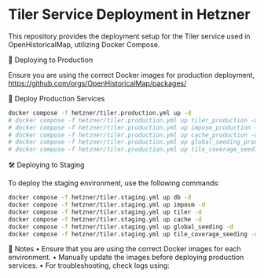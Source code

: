 # Tiler Service Deployment in Hetzner

This repository provides the deployment setup for the Tiler service used in OpenHistoricalMap, utilizing Docker Compose.

🚀 Deploying to Production

Ensure you are using the correct Docker images for production deployment, https://github.com/orgs/OpenHistoricalMap/packages/


📌 Deploy Production Services

```sh
docker compose -f hetzner/tiler.production.yml up -d
# docker compose -f hetzner/tiler.production.yml up tiler_production -d
# docker compose -f hetzner/tiler.production.yml up imposm_production -d
# docker compose -f hetzner/tiler.production.yml up cache_production -d
# docker compose -f hetzner/tiler.production.yml up global_seeding_production -d
# docker compose -f hetzner/tiler.production.yml up tile_coverage_seeding_production -d

```

🛠 Deploying to Staging

To deploy the staging environment, use the following commands:

```sh
docker compose -f hetzner/tiler.staging.yml up db -d
docker compose -f hetzner/tiler.staging.yml up imposm -d
docker compose -f hetzner/tiler.staging.yml up tiler -d
docker compose -f hetzner/tiler.staging.yml up cache -d
docker compose -f hetzner/tiler.staging.yml up global_seeding -d
docker compose -f hetzner/tiler.staging.yml up tile_coverage_seeding -d
```

📌 Notes
	•	Ensure that you are using the correct Docker images for each environment.
	•	Manually update the images before deploying production services.
	•	For troubleshooting, check logs using:

